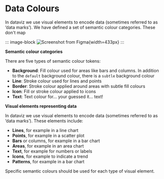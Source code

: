 <script setup>
  import Lines from './lines.md';
  import Points from './points.md';
  import Bars from './bars.md';
  import Areas from './areas.md';
  import Text from './text.md';
  import Icons from './icons.md';
  import Patterns from './patterns.md';
</script>

# Data Colours

In dataviz we use visual elements to encode data (sometimes referred to as ‘data marks’). We have defined a set of semantic colour categories. These don't map

::: image-block
![Screenshot from Figma](/foundations/dataviz/mapping-datavizelement-to-token.png){width=433px}
:::

**Semantic colour categories**

There are five types of semantic colour tokens:
- **Background**: Fill colour used for areas like bars and columns. In addition to the `default` background colour, there is a `subtle` background colour 
- **Line**: Stroke colour used for lines and points
- **Border**: Stroke colour applied around areas with subtle fill colours
- **Icon**: Fill or stroke colour applied to icons
- **Text**: Text colour for... your guessed it... text!



**Visual elements representing data**

In dataviz we use visual elements to encode data (sometimes referred to as ‘data marks’). These elements include:
- **Lines**, for example in a line chart
- **Points**, for example in a scatter plot
- **Bars** or columns, for example in a bar chart 
- **Areas**, for example in an area chart
- **Text**, for example for numbers or labels
- **Icons**, for example to indicate a trend
- **Patterns**, for example in a bar chart


Specific semantic colours should be used for each type of visual element. 

<tabs-content>
  <template #lines>
   <Lines />
  </template>
  <template #points>
    <Points />
  </template>
  <template #bars>
   <bars />
  </template>
  <template #areas>
    <Areas />
  </template>
  <template #text>
   <Text />
  </template>
  <template #icons>
    <Icons />
  </template>
  <template #patterns>
    <Patterns />
  </template>
</tabs-content>
